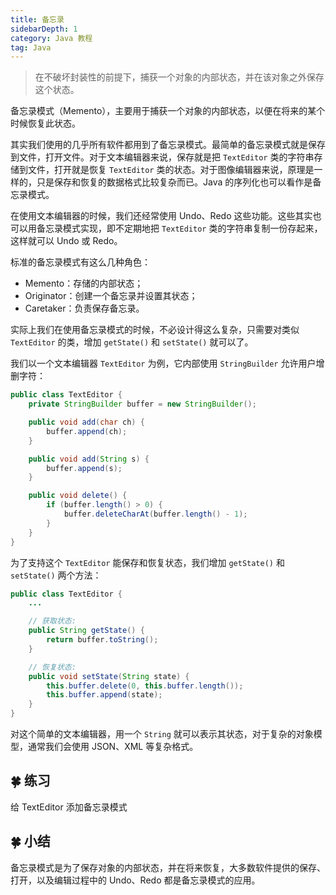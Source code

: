 ```yaml
---
title: 备忘录
sidebarDepth: 1
category: Java 教程
tag: Java
---
```




> 在不破坏封装性的前提下，捕获一个对象的内部状态，并在该对象之外保存这个状态。

备忘录模式（Memento），主要用于捕获一个对象的内部状态，以便在将来的某个时候恢复此状态。

其实我们使用的几乎所有软件都用到了备忘录模式。最简单的备忘录模式就是保存到文件，打开文件。对于文本编辑器来说，保存就是把 `TextEditor` 类的字符串存储到文件，打开就是恢复 `TextEditor` 类的状态。对于图像编辑器来说，原理是一样的，只是保存和恢复的数据格式比较复杂而已。Java 的序列化也可以看作是备忘录模式。

在使用文本编辑器的时候，我们还经常使用 Undo、Redo 这些功能。这些其实也可以用备忘录模式实现，即不定期地把 `TextEditor` 类的字符串复制一份存起来，这样就可以 Undo 或 Redo。

标准的备忘录模式有这么几种角色：

- Memento：存储的内部状态；
- Originator：创建一个备忘录并设置其状态；
- Caretaker：负责保存备忘录。

实际上我们在使用备忘录模式的时候，不必设计得这么复杂，只需要对类似 `TextEditor` 的类，增加 `getState()` 和 `setState()` 就可以了。

我们以一个文本编辑器 `TextEditor` 为例，它内部使用 `StringBuilder` 允许用户增删字符：

```java
public class TextEditor {
    private StringBuilder buffer = new StringBuilder();

    public void add(char ch) {
        buffer.append(ch);
    }

    public void add(String s) {
        buffer.append(s);
    }

    public void delete() {
        if (buffer.length() > 0) {
            buffer.deleteCharAt(buffer.length() - 1);
        }
    }
}
```

为了支持这个 `TextEditor` 能保存和恢复状态，我们增加 `getState()` 和 `setState()` 两个方法：

```java
public class TextEditor {
    ...

    // 获取状态:
    public String getState() {
        return buffer.toString();
    }

    // 恢复状态:
    public void setState(String state) {
        this.buffer.delete(0, this.buffer.length());
        this.buffer.append(state);
    }
}
```

对这个简单的文本编辑器，用一个 `String` 就可以表示其状态，对于复杂的对象模型，通常我们会使用 JSON、XML 等复杂格式。

## 🍀 练习

给 TextEditor 添加备忘录模式


## 🍀 小结

备忘录模式是为了保存对象的内部状态，并在将来恢复，大多数软件提供的保存、打开，以及编辑过程中的 Undo、Redo 都是备忘录模式的应用。






